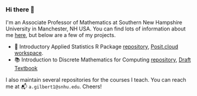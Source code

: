### Hi there 👋

I'm an Associate Professor of Mathematics at Southern New Hampshire University in Manchester, NH USA. You can find lots of information about me [here](agmath.github.io), but below are a few of my projects.

- 💾 Introductory Applied Statistics R Package [repository](https://github.com/agmath/AppliedStatsInteractive), [Posit.cloud workspace](https://posit.cloud/content/5113114).
- 📚 Introduction to Discrete Mathematics for Computing [repository](https://github.com/agmath/DiscreteMathForComputing), [Draft Textbook](https://agmath.github.io/DiscreteMathForComputing)

I also maintain several repositories for the courses I teach. You can reach me at 📬 `a.gilbert1@snhu.edu`. Cheers!

